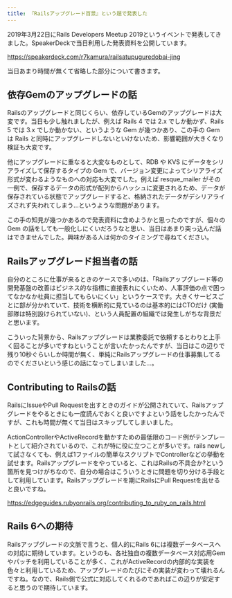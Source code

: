 ```yaml
---
title: 『Railsアップグレード百景』という題で発表した
---
```


2019年3月22日にRails Developers Meetup 2019というイベントで発表してきました。SpeakerDeckで当日利用した発表資料を公開しています。

<https://speakerdeck.com/r7kamura/railsatupuguredobai-jing>

当日あまり時間が無くて省略した部分について書きます。

## 依存Gemのアップグレードの話

Railsのアップグレードと同じくらい、依存しているGemのアップグレードは大変です。当日も少し触れましたが、例えば Rails 4 では 2.x でしか動かず、Rails 5 では 3.x でしか動かない、というような Gem が幾つかあり、この手の Gem は Rails と同時にアップグレードしないといけないため、影響範囲が大きくなり検証も大変です。

他にアップグレードに重なると大変なものとして、RDB や KVS にデータをシリアライズして保存するタイプの Gem で、バージョン変更によってシリアライズ形式が変わるようなものへの対応も大変でした。例えば resque_mailer がその一例で、保存するデータの形式が配列からハッシュに変更されるため、データが保存されている状態でアップグレードすると、格納されたデータがデシリアライズされず失われてしまう…というような問題があります。

この手の知見が幾つかあるので発表資料に含めようかと思ったのですが、個々の Gem の話をしても一般化しにくいだろうなと思い、当日はあまり突っ込んだ話はできませんでした。興味がある人は何かのタイミングで尋ねてください。

## Railsアップグレード担当者の話

自分のところに仕事が来るときのケースで多いのは、「Railsアップグレード等の開発基盤の改善はビジネス的な指標に直接表れにくいため、人事評価の点で困ってなかなか社員に担当してもらいにくい」というケースです。大きくサービスごとに部が分かれていて、技術を横断的に見ているのは基本的にはCTOだけ (実働部隊は特別設けられていない)、という人員配置の組織では発生しがちな背景だと思います。

こういった背景から、Railsアップグレードは業務委託で依頼するとわりと上手く回ることが多いですねということが言いたかったんですが、当日はこの辺りで残り10秒ぐらいしか時間が無く、単純にRailsアップグレードの仕事募集してるのでくださいという感じの話になってしまいました…。

## Contributing to Railsの話

RailsにIssueやPull Requestを出すときのガイドが公開されていて、Railsアップグレードをやるときにも一度読んでおくと良いですよという話をしたかったんですが、これも時間が無くて当日はスキップしてしまいました。

ActionControllerやActiveRecordを動かすための最低限のコード例がテンプレートとして紹介されているので、これが特に役に立つことが多いです。rails newして試さなくても、例えば1ファイルの簡単なスクリプトでControllerなどの挙動を試せます。Railsアップグレードをやっていると、これはRailsの不具合か?という箇所を見つけがちなので、自分の場合はこういうときに問題を切り分ける手段として利用しています。Railsアップグレードを期にRailsにPull Requestを出せると良いですね。

<https://edgeguides.rubyonrails.org/contributing_to_ruby_on_rails.html>

## Rails 6への期待

Railsアップグレードの文脈で言うと、個人的にRails 6には複数データベースへの対応に期待しています。というのも、各社独自の複数データベース対応用Gemやパッチを利用していることが多く、これがActiveRecordの内部的な実装を色々と利用しているため、アップグレードのたびにその実装が変わって壊れるんですね。なので、Rails側で公式に対応してくれるのであればこの辺りが安定すると思うので期待しています。
